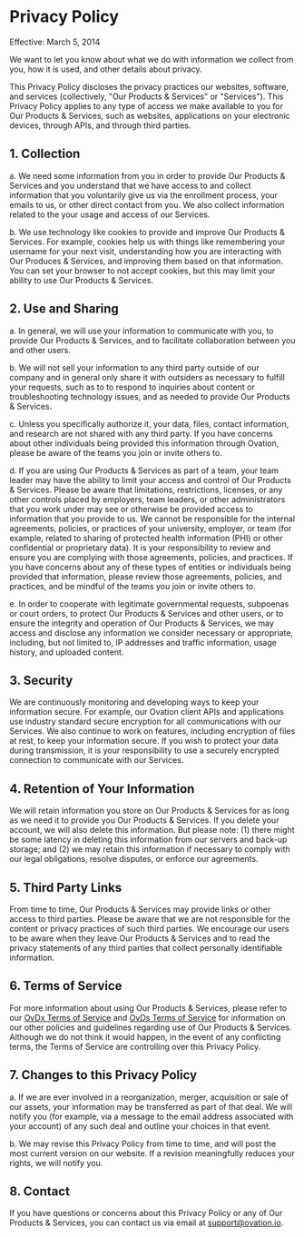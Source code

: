 # Privacy Policy

Effective: March 5, 2014

We want to let you know about what we do with information we collect from you,
how it is used, and other details about privacy.

This Privacy Policy discloses the privacy practices our websites, software,
and services (collectively, "Our Products &amp; Services" or "Services"). This
Privacy Policy applies to any type of access we make available to you for Our
Products &amp; Services, such as websites, applications on your electronic
devices, through APIs, and through third parties.

## 1. Collection

a. We need some information from you in order to provide Our Products &amp; Services and you understand that we have access to and collect information that you voluntarily give us via the enrollment process, your emails to us, or other direct contact from you.  We also collect information related to the your usage and access of our Services.

b. We use technology like cookies to provide and improve Our Products &amp; Services.  For example, cookies help us with things like remembering your username for your next visit, understanding how you are interacting with Our Produces &amp; Services, and improving them based on that information. You can set your browser to not accept cookies, but this may limit your ability to use Our Products &amp; Services.

## 2. Use and Sharing

a. In general, we will use your information to communicate with you, to provide Our Products &amp; Services, and to facilitate collaboration between you and other users.

b. We will not sell your information to any third party outside of our company and in general only share it with outsiders as necessary to fulfill your requests, such as to to respond to inquiries about content or troubleshooting technology issues, and as needed to provide Our Products &amp; Services.

c. Unless you specifically authorize it, your data, files, contact information, and research are not shared with any third party.  If you have concerns about other individuals being provided this information through Ovation, please be aware of the teams you join or invite others to.

d. If you are using Our Products &amp; Services as part of a team, your team leader may have the ability to limit your access and control of Our Products &amp; Services.  Please be aware that limitations, restrictions, licenses, or any other controls placed by employers, team leaders, or other administrators that you work under may see or otherwise be provided access to information that you provide to us.  We cannot be responsible for the internal agreements, policies, or practices of your university, employer, or team (for example, related to sharing of protected health information (PHI) or other confidential or proprietary data).  It is your responsibility to review and ensure you are complying with those agreements, policies, and practices.  If you have concerns about any of these types of entities or individuals being provided that information, please review those agreements, policies, and practices, and be mindful of the teams you join or invite others to.

e. In order to cooperate with legitimate governmental requests, subpoenas or court orders, to protect Our Products &amp; Services and other users, or to ensure the integrity and operation of Our Products &amp; Services, we may access and disclose any information we consider necessary or appropriate, including, but not limited to, IP addresses and traffic information, usage history, and uploaded content.

## 3. Security

We are continuously monitoring and developing ways to keep your information secure. For example, our Ovation client APIs and applications use industry standard secure encryption for all communications with our Services. We also continue to work on features, including encryption of files at rest, to keep your information secure. If you wish to protect your data during transmission, it is your responsibility to use a securely encrypted connection to communicate with our Services.

## 4. Retention of Your Information

We will retain information you store on Our Products &amp; Services for as long as we need it to provide you Our Products &amp; Services. If you delete your account, we will also delete this information. But please note: (1) there might be some latency in deleting this information from our servers and back-up storage; and (2) we may retain this information if necessary to comply with our legal obligations, resolve disputes, or enforce our agreements.

## 5. Third Party Links

From time to time, Our Products &amp; Services may provide links or other access to third parties. Please be aware that we are not responsible for the content or privacy practices of such third parties. We encourage our users to be aware when they leave Our Products &amp; Services and to read the privacy statements of any third parties that collect personally identifiable information.

## 6. Terms of Service

For more information about using Our Products &amp; Services, please refer to our [OvDx Terms of Service](dx_terms_of_service.md) and [OvDs Terms of Service](ds_terms_of_service.md) for information on our other policies and guidelines regarding use of Our Products &amp; Services.  Although we do not think it would happen, in the event of any conflicting terms, the Terms of Service are controlling over this Privacy Policy.

## 7. Changes to this Privacy Policy

a. If we are ever involved in a reorganization, merger, acquisition or sale of our assets, your information may be transferred as part of that deal. We will notify you (for example, via a message to the email address associated with your account) of any such deal and outline your choices in that event.

b. We may revise this Privacy Policy from time to time, and will post the most current version on our website. If a revision meaningfully reduces your rights, we will notify you.

## 8. Contact

If you have questions or concerns about this Privacy Policy or any of Our Products &amp; Services, you can contact us via email at <a href="mailto:support@ovation.io">support@ovation.io</a>.
